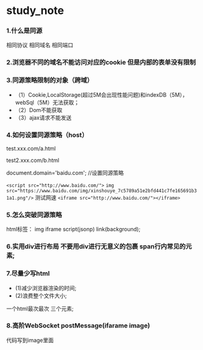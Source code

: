 # study_note

### 1.什么是同源
相同协议
相同域名
相同端口

### 2.浏览器不同的域名不能访问对应的cookie 但是内部的表单没有限制

### 3.同源策略限制的对象（跨域）
* （1）Cookie,LocalStorage(超过5M会出现性能问题)和indexDB（5M），webSql（5M）无法获取；
* （2）Dom不能获取
* （3）ajax请求不能发送

### 4.如何设置同源策略（host）

test.xxx.com/a.html

<script>
document.domain = 'example.com';
document.cookie = "test1=hello";
</script>

test2.xxx.com/b.html

<script>
document.cookie
</script>

document.domain='baidu.com'; //设置同源策略

`<script src="http://www.baidu.com/">`
`img src="https://www.baidu.com/img/xinshouye_7c5789a51e2bfd441c7fe165691b31a1.png"/>` 测试网速
`<iframe src="http://www.baidu.com/"></iframe>`

### 5.怎么突破同源策略

html标签：
img iframe script(jsonp) link(background);

### 6.实用div进行布局 不要用div进行无意义的包裹 span行内常见的元素;

### 7.尽量少写html
* (1)减少浏览器渲染的时间;
* (2)浪费整个文件大小;

一个html最次最次 三个元素;

### 8.高阶WebSocket postMessage(ifarame image)

代码写到image里面
